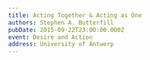 ```yaml
---
title: Acting Together & Acting as One
authors: Stephen A. Butterfill
pubDate: 2015-09-22T23:00:00.000Z
event: Desire and Action
address: University of Antwerp
---
```


